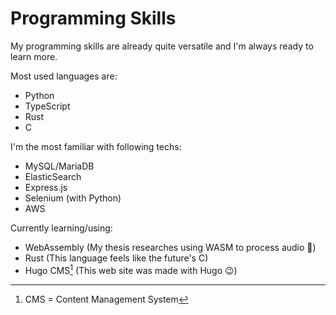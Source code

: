 # Programming Skills

My programming skills are already quite versatile and I'm always ready to learn more.

Most used languages are:

- Python
- TypeScript
- Rust
- C

I'm the most familiar with following techs:

- MySQL/MariaDB
- ElasticSearch
- Express.js
- Selenium (with Python)
- AWS

Currently learning/using:

- WebAssembly (My thesis researches using WASM to process audio 🎵)
- Rust (This language feels like the future's C)
- Hugo CMS[^1] (This web site was made with Hugo 😉)

<!-- Footnotes -->

[^1]: CMS = Content Management System
